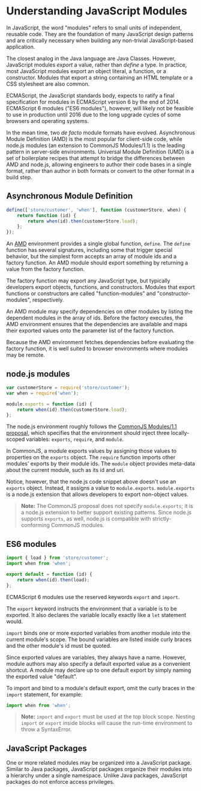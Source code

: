 # Understanding JavaScript Modules

In JavaScript, the word "modules" refers to small units of
independent, reusable code.  They are the foundation of many JavaScript
design patterns and are critically necessary when building any non-trivial
JavaScript-based application.

The closest analog in the Java language are Java Classes. However, JavaScript
modules *export* a value, rather than *define* a type. In practice, most
JavaScript modules export an object literal, a function, or a constructor.
Modules that export a string containing an HTML template or a CSS stylesheet
are also common.

ECMAScript, the JavaScript standards body, expects to ratify a final
specification for modules in ECMAScript version 6 by the end of 2014.
ECMAScript 6 modules ("ES6 modules"), however, will likely not be feasible
to use in production until 2016 due to the long upgrade cycles of some
browsers and operating systems.

In the mean time, two *de facto* module formats have evolved.
Asynchronous Module Definition (AMD) is the most popular for client-side
code, while node.js modules (an extension to CommonJS Modules/1.1)
is the leading pattern in server-side environments.  Universal Module
Definition (UMD) is a set of boilerplate recipes that attempt to bridge the
differences between AMD and node.js, allowing engineers to author their
code bases in a single format, rather than author in both formats or
convert to the other format in a build step.

## Asynchronous Module Definition

```javascript
define(['store/customer', 'when'], function (customerStore, when) {
    return function (id) {
        return when(id).then(customerStore.load);
    };
});
```

An [AMD](https://github.com/amdjs/amdjs-api/wiki) environment provides a
single global function, `define`.  The `define` function has several
signatures, including some that trigger special behavior, but the simplest
form accepts an array of module ids and a factory function.  An AMD module
should export something by returning a value from the factory function.

The factory function may export any JavaScript type, but typically
developers export objects, functions, and constructors.
Modules that export functions or constructors are called
"function-modules" and "constructor-modules", respectively.

An AMD module may specify dependencies on other modules by listing the
dependent modules in the array of ids.  Before the factory executes,
the AMD environment ensures that the dependencies are available and
maps their exported values onto the parameter list of the factory function.

Because the AMD environment fetches dependencies before evaluating the
factory function, it is well suited to browser environments where
modules may be remote.

## node.js modules

```javascript
var customerStore = require('store/customer');
var when = require('when');

module.exports = function (id) {
    return when(id).then(customerStore.load);
};
```

The node.js environment roughly follows the
[CommonJS Modules/1.1 proposal](http://wiki.commonjs.org/wiki/Modules/1.1.1),
which specifies that the environment should inject three locally-scoped
variables: `exports`, `require`, and `module`.

In CommonJS, a module exports values by assigning those values to properties
on the `exports` object.  The `require` function imports other modules'
exports by their module ids. The `module` object provides meta-data about
the current module, such as its id and uri.

Notice, however, that the node.js code snippet above doesn't use an `exports`
object. Instead, it assigns a value to `module.exports`.  `module.exports`
is a node.js extension that allows developers to export non-object values.

> **Note:** The CommonJS proposal does not specify `module.exports`;
> it is a node.js extension to better support existing patterns.
> Since node.js supports `exports`, as well, node.js is compatible with
> strictly-conforming CommonJS modules.

## ES6 modules

```js
import { load } from 'store/customer';
import when from 'when';

export default = function (id) {
    return when(id).then(load);
};
```

ECMAScript 6 modules use the reserved keywords `export` and `import`.

The `export` keyword instructs the environment that a variable is to be
exported.  It also declares the variable locally exactly like a `let`
statement would.

`import` binds one or more exported variables from another module
into the current module's scope.  The bound variables are listed inside
curly braces and the other module's id must be quoted.

Since exported values are variables, they always have a name.  However,
module authors may also specify a default exported value as a convenient
shortcut.  A module may declare up to one default export by simply naming
the exported value "default".

To import and bind to a module's default export, omit the curly braces
in the `import` statement, for example:

```js
import when from 'when';
```

> **Note:** `import` and `export` must be used at the top block scope.
> Nesting `import` or `export` inside blocks will cause the run-time
> environment to throw a SyntaxError.


## JavaScript Packages

One or more related modules may be organized into a JavaScript package.
Similar to Java packages, JavaScript packages organize their modules
into a hierarchy under a single namespace.  Unlike Java packages,
JavaScript packages do not enforce access privileges.
